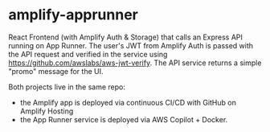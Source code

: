 # amplify-apprunner

React Frontend (with Amplify Auth & Storage) that calls an Express API running on App Runner. The user's JWT from Amplify Auth is passed with the API request and verified in the service using https://github.com/awslabs/aws-jwt-verify. The API service returns a simple "promo" message for the UI.

Both projects live in the same repo:

- the Amplify app is deployed via continuous CI/CD with GitHub on Amplify Hosting
- the App Runner service is deployed via AWS Copilot + Docker.
